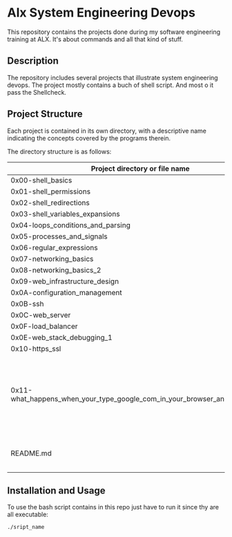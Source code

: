 # Alx System Engineering Devops
This repository contains the projects done during my software engineering training at ALX. It's about commands and all that kind of stuff.

##  Description
The repository includes several projects that illustrate system engineering devops. The project mostly contains a buch of shell script. And most o it pass the Shellcheck.

## Project Structure
Each project is contained in its own directory, with a descriptive name indicating the concepts covered by the programs therein.

The directory structure is as follows:

| Project directory or file name | Description |
|------------------------|-------------|
| 0x00-shell_basics |
| 0x01-shell_permissions |
| 0x02-shell_redirections |
| 0x03-shell_variables_expansions |
| 0x04-loops_conditions_and_parsing |
| 0x05-processes_and_signals |
| 0x06-regular_expressions |
| 0x07-networking_basics |
| 0x08-networking_basics_2 |
| 0x09-web_infrastructure_design |
| 0x0A-configuration_management |
| 0x0B-ssh |
| 0x0C-web_server |
| 0x0F-load_balancer |
| 0x0E-web_stack_debugging_1 |
| 0x10-https_ssl |
| 0x11-what_happens_when_your_type_google_com_in_your_browser_and_press_enter | In this project we explain what happen when we type a URL and press "enter" |
| README.md | the root README file off the projects |

## Installation and Usage

To use the bash script contains in this repo just have to run it since thy are all executable:

```
./sript_name
```
